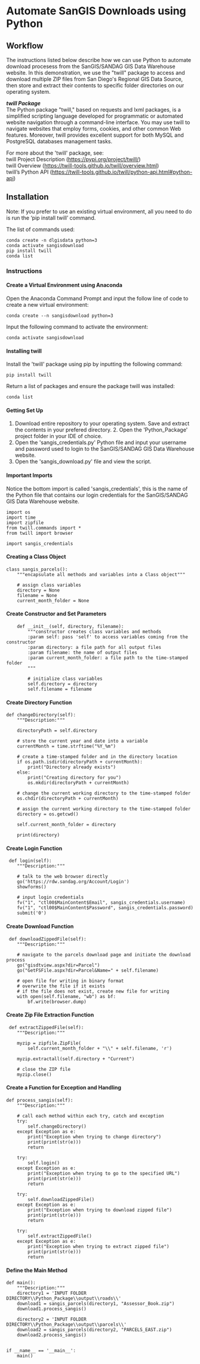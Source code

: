# Automate SanGIS Downloads using Python

## Workflow
The instructions listed below describe how we can use Python to automate download procesess from the SanGIS/SANDAG GIS Data Warehouse website. In this demonstration, we use the "twill" package to access and download multiple ZIP files from San Diego's Regional GIS Data Source, then store and extract their contents to specific folder directories on our operating system.

***twill Package***  
The Python package "twill," based on requests and lxml packages, is a simplified scripting language developed for programmatic or automated website navigation through a command-line interface. You may use twill to navigate websites that employ forms, cookies, and other common Web features. Moreover, twill provides excellent support for both MySQL and PostgreSQL databases management tasks.

For more about the 'twill' package, see:  
twill Project Description (https://pypi.org/project/twill/)  
twill Overview (https://twill-tools.github.io/twill/overview.html)  
twill’s Python API (https://twill-tools.github.io/twill/python-api.html#python-api)  

## Installation

Note: If you prefer to use an existing virtual environment, all you need to do is run the ‘pip install twill’ command.

The list of commands used:
````
conda create -n dlgisdata python=3
conda activate sangisdownload
pip install twill
conda list
````
### Instructions  
#### Create a Virtual Environment using Anaconda

Open the Anaconda Command Prompt and input the follow line of code to create a new virtual environment: 
````
conda create --n sangisdownload python=3
````
Input the following command to activate the environment:
````
conda activate sangisdownload
````
#### Installing twill  
Install the 'twill' package using pip by inputting the following command:
````
pip install twill
````
Return a list of packages and ensure the package twill was installed:
````
conda list
````

#### Getting Set Up
1. Download entire repository to your operating system. Save and extract the contents in your prefered directory. 2. Open the 'Python_Package' project folder in your IDE of choice. 
3. Open the 'sangis_credentials.py' Python file and input your username and password used to login to the SanGIS/SANDAG GIS Data Warehouse website.
4. Open the 'sangis_download.py' file and view the script.

#### Important Imports
Notice the bottom import is called 'sangis_credentials', this is the name of the Python file that contains our login credentials for the SanGIS/SANDAG GIS Data Warehouse website.
````
import os
import time
import zipfile
from twill.commands import *
from twill import browser

import sangis_credentials
````

#### Creating a Class Object

````
class sangis_parcels():
    """encapsulate all methods and variables into a Class object"""

    # assign class variables
    directory = None
    filename = None
    current_month_folder = None
````

#### Create Constructor and Set Parameters

````
    def __init__(self, directory, filename):
        """constructor creates class variables and methods
        :param self: pass 'self' to access variables coming from the constructor
        :param directory: a file path for all output files
        :param filename: the name of output files
        :param current_month_folder: a file path to the time-stamped folder
        """

        # initialize class variables
        self.directory = directory
        self.filename = filename
````

#### Create Directory Function

    def changeDirectory(self):
        """Description:"""

        directoryPath = self.directory

        # store the current year and date into a variable
        currentMonth = time.strftime("%Y_%m")

        # create a time-stamped folder and in the directory location
        if os.path.isdir(directoryPath + currentMonth):
            print("Directory already exists")
        else:
            print("Creating directory for you")
            os.mkdir(directoryPath + currentMonth)

        # change the current working directory to the time-stamped folder
        os.chdir(directoryPath + currentMonth)

        # assign the current working directory to the time-stamped folder
        directory = os.getcwd()

        self.current_month_folder = directory

        print(directory)
        
 #### Create Login Function
 
     def login(self):
        """Description:"""

        # talk to the web browser directly
        go('https://rdw.sandag.org/Account/Login')
        showforms()

        # input login credentials
        fv("1", "ctl00$MainContent$Email", sangis_credentials.username)
        fv("1", "ctl00$MainContent$Password", sangis_credentials.password)
        submit('0')
        
#### Create Download Function
 
     def downloadZippedFile(self):
        """Description:"""

        # navigate to the parcels download page and initiate the download process
        go("gisdtview.aspx?dir=Parcel")
        go("GetFSFile.aspx?dir=Parcel&Name=" + self.filename)

        # open file for writing in binary format
        # overwrite the file if it exists
        # if the file does not exist, create new file for writing
        with open(self.filename, "wb") as bf:
            bf.write(browser.dump)
            
#### Create Zip File Extraction Function
            
     def extractZippedFile(self):
        """Description:"""

        myzip = zipfile.ZipFile(
            self.current_month_folder + "\\" + self.filename, 'r')

        myzip.extractall(self.directory + "Current")

        # close the ZIP file
        myzip.close()
        
#### Create a Function for Exception and Handling
            
    def process_sangis(self):
        """Description:"""

        # call each method within each try, catch and exception
        try:
            self.changeDirectory()
        except Exception as e:
            print("Exception when trying to change directory")
            print(print(str(e)))
            return

        try:
            self.login()
        except Exception as e:
            print("Exception when trying to go to the specified URL")
            print(print(str(e)))
            return

        try:
            self.downloadZippedFile()
        except Exception as e:
            print("Exception when trying to download zipped file")
            print(print(str(e)))
            return

        try:
            self.extractZippedFile()
        except Exception as e:
            print("Exception when trying to extract zipped file")
            print(print(str(e)))
            return
            
#### Define the Main Method
````
def main():
    """Description:"""
    directory1 = 'INPUT FOLDER DIRECTORY\\Python_Package\\output\\roads\\'
    download1 = sangis_parcels(directory1, "Assessor_Book.zip")
    download1.process_sangis()

    directory2 = 'INPUT FOLDER DIRECTORY\\Python_Package\\output\\parcels\\'
    download2 = sangis_parcels(directory2, "PARCELS_EAST.zip")
    download2.process_sangis()


if __name__ == '__main__':
    main()
````
